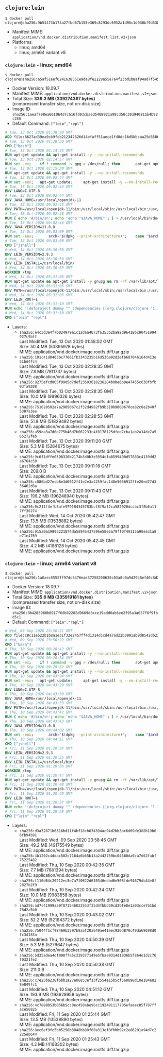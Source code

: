 ## `clojure:lein`

```console
$ docker pull clojure@sha256:9b51473b173a27fbd67b155e369c8293dc6952a1d95c1d930bf9d538f3f24294
```

-	Manifest MIME: `application/vnd.docker.distribution.manifest.list.v2+json`
-	Platforms:
	-	linux; amd64
	-	linux; arm64 variant v8

### `clojure:lein` - linux; amd64

```console
$ docker pull clojure@sha256:a5af51eef0241638551e9da8fe2129a55e7a4f23bd1b8af94ad7f5454ffd03bf
```

-	Docker Version: 18.09.7
-	Manifest MIME: `application/vnd.docker.distribution.manifest.v2+json`
-	Total Size: **339.3 MB (339274367 bytes)**  
	(compressed transfer size, not on-disk size)
-	Image ID: `sha256:1aeaf708ea661064d7c616fd03cba635468921a98cd50c30d940815b4b92c280`
-	Default Command: `["lein","repl"]`

```dockerfile
# Tue, 13 Oct 2020 01:38:30 GMT
ADD file:6627ad39ea0cb9fcb212342326d14efaff51aece1fd0dc16d5bbcaa25d858622 in / 
# Tue, 13 Oct 2020 01:38:30 GMT
CMD ["bash"]
# Tue, 13 Oct 2020 02:14:45 GMT
RUN apt-get update && apt-get install -y --no-install-recommends 		ca-certificates 		curl 		netbase 		wget 	&& rm -rf /var/lib/apt/lists/*
# Tue, 13 Oct 2020 02:14:57 GMT
RUN set -ex; 	if ! command -v gpg > /dev/null; then 		apt-get update; 		apt-get install -y --no-install-recommends 			gnupg 			dirmngr 		; 		rm -rf /var/lib/apt/lists/*; 	fi
# Tue, 13 Oct 2020 02:15:20 GMT
RUN apt-get update && apt-get install -y --no-install-recommends 		git 		mercurial 		openssh-client 		subversion 				procps 	&& rm -rf /var/lib/apt/lists/*
# Tue, 13 Oct 2020 09:02:44 GMT
RUN set -eux; 	apt-get update; 	apt-get install -y --no-install-recommends 		bzip2 		unzip 		xz-utils 				ca-certificates p11-kit 				fontconfig libfreetype6 	; 	rm -rf /var/lib/apt/lists/*
# Tue, 13 Oct 2020 09:02:44 GMT
ENV LANG=C.UTF-8
# Tue, 13 Oct 2020 09:02:44 GMT
ENV JAVA_HOME=/usr/local/openjdk-11
# Tue, 13 Oct 2020 09:02:45 GMT
ENV PATH=/usr/local/openjdk-11/bin:/usr/local/sbin:/usr/local/bin:/usr/sbin:/usr/bin:/sbin:/bin
# Tue, 13 Oct 2020 09:02:46 GMT
RUN { echo '#/bin/sh'; echo 'echo "$JAVA_HOME"'; } > /usr/local/bin/docker-java-home && chmod +x /usr/local/bin/docker-java-home && [ "$JAVA_HOME" = "$(docker-java-home)" ]
# Tue, 13 Oct 2020 09:02:46 GMT
ENV JAVA_VERSION=11.0.8
# Tue, 13 Oct 2020 09:03:09 GMT
RUN set -eux; 		arch="$(dpkg --print-architecture)"; 	case "$arch" in 		arm64 | aarch64) downloadUrl=https://github.com/AdoptOpenJDK/openjdk11-upstream-binaries/releases/download/jdk-11.0.8%2B10/OpenJDK11U-jdk_aarch64_linux_11.0.8_10.tar.gz ;; 		amd64 | i386:x86-64) downloadUrl=https://github.com/AdoptOpenJDK/openjdk11-upstream-binaries/releases/download/jdk-11.0.8%2B10/OpenJDK11U-jdk_x64_linux_11.0.8_10.tar.gz ;; 		*) echo >&2 "error: unsupported architecture: '$arch'"; exit 1 ;; 	esac; 		wget -O openjdk.tgz.asc "$downloadUrl.sign"; 	wget -O openjdk.tgz "$downloadUrl" --progress=dot:giga; 		export GNUPGHOME="$(mktemp -d)"; 	gpg --batch --keyserver ha.pool.sks-keyservers.net --keyserver-options no-self-sigs-only --recv-keys CA5F11C6CE22644D42C6AC4492EF8D39DC13168F; 	gpg --batch --keyserver ha.pool.sks-keyservers.net --recv-keys EAC843EBD3EFDB98CC772FADA5CD6035332FA671; 	gpg --batch --list-sigs --keyid-format 0xLONG CA5F11C6CE22644D42C6AC4492EF8D39DC13168F 		| tee /dev/stderr 		| grep '0xA5CD6035332FA671' 		| grep 'Andrew Haley'; 	gpg --batch --verify openjdk.tgz.asc openjdk.tgz; 	gpgconf --kill all; 	rm -rf "$GNUPGHOME"; 		mkdir -p "$JAVA_HOME"; 	tar --extract 		--file openjdk.tgz 		--directory "$JAVA_HOME" 		--strip-components 1 		--no-same-owner 	; 	rm openjdk.tgz*; 			{ 		echo '#!/usr/bin/env bash'; 		echo 'set -Eeuo pipefail'; 		echo 'if ! [ -d "$JAVA_HOME" ]; then echo >&2 "error: missing JAVA_HOME environment variable"; exit 1; fi'; 		echo 'cacertsFile=; for f in "$JAVA_HOME/lib/security/cacerts" "$JAVA_HOME/jre/lib/security/cacerts"; do if [ -e "$f" ]; then cacertsFile="$f"; break; fi; done'; 		echo 'if [ -z "$cacertsFile" ] || ! [ -f "$cacertsFile" ]; then echo >&2 "error: failed to find cacerts file in $JAVA_HOME"; exit 1; fi'; 		echo 'trust extract --overwrite --format=java-cacerts --filter=ca-anchors --purpose=server-auth "$cacertsFile"'; 	} > /etc/ca-certificates/update.d/docker-openjdk; 	chmod +x /etc/ca-certificates/update.d/docker-openjdk; 	/etc/ca-certificates/update.d/docker-openjdk; 		find "$JAVA_HOME/lib" -name '*.so' -exec dirname '{}' ';' | sort -u > /etc/ld.so.conf.d/docker-openjdk.conf; 	ldconfig; 		fileEncoding="$(echo 'System.out.println(System.getProperty("file.encoding"))' | jshell -s -)"; [ "$fileEncoding" = 'UTF-8' ]; rm -rf ~/.java; 	javac --version; 	java --version
# Tue, 13 Oct 2020 09:03:09 GMT
CMD ["jshell"]
# Wed, 14 Oct 2020 05:30:58 GMT
ENV LEIN_VERSION=2.9.3
# Wed, 14 Oct 2020 05:30:59 GMT
ENV LEIN_INSTALL=/usr/local/bin/
# Wed, 14 Oct 2020 05:30:59 GMT
WORKDIR /tmp
# Wed, 14 Oct 2020 05:31:05 GMT
RUN apt-get update && apt-get install -y gnupg && rm -rf /var/lib/apt/lists/* && mkdir -p $LEIN_INSTALL && wget -q https://raw.githubusercontent.com/technomancy/leiningen/$LEIN_VERSION/bin/lein-pkg && echo "Comparing lein-pkg checksum ..." && sha256sum lein-pkg && echo "42e18e8a833b863ddfba1c5565bd5d78b54bcee661ec86e94a8bdc67b1733e63 *lein-pkg" | sha256sum -c - && mv lein-pkg $LEIN_INSTALL/lein && chmod 0755 $LEIN_INSTALL/lein && wget -q https://github.com/technomancy/leiningen/releases/download/$LEIN_VERSION/leiningen-$LEIN_VERSION-standalone.zip && wget -q https://github.com/technomancy/leiningen/releases/download/$LEIN_VERSION/leiningen-$LEIN_VERSION-standalone.zip.asc && gpg --batch --keyserver keys.openpgp.org --recv-key 20242BACBBE95ADA22D0AFD7808A33D379C806C3 && echo "Verifying file PGP signature..." && gpg --batch --verify leiningen-$LEIN_VERSION-standalone.zip.asc leiningen-$LEIN_VERSION-standalone.zip && rm leiningen-$LEIN_VERSION-standalone.zip.asc && mkdir -p /usr/share/java && mv leiningen-$LEIN_VERSION-standalone.zip /usr/share/java/leiningen-$LEIN_VERSION-standalone.jar && apt-get purge -y --auto-remove gnupg
# Wed, 14 Oct 2020 05:31:05 GMT
ENV PATH=/usr/local/openjdk-11/bin:/usr/local/sbin:/usr/local/bin:/usr/sbin:/usr/bin:/sbin:/bin:/usr/local/bin/
# Wed, 14 Oct 2020 05:31:05 GMT
ENV LEIN_ROOT=1
# Wed, 14 Oct 2020 05:31:10 GMT
RUN echo '(defproject dummy "" :dependencies [[org.clojure/clojure "1.10.1"]])' > project.clj   && lein deps && rm project.clj
# Wed, 14 Oct 2020 05:31:10 GMT
CMD ["lein" "repl"]
```

-	Layers:
	-	`sha256:e4c3d3e4f7b024979a1c12daa4073f6353b2ba92d96418bc90451994927c9bff`  
		Last Modified: Tue, 13 Oct 2020 01:48:02 GMT  
		Size: 50.4 MB (50395978 bytes)  
		MIME: application/vnd.docker.image.rootfs.diff.tar.gzip
	-	`sha256:101c41d0463bc77661fb3343235b16d536a92d2efb687046164d413e51bd4fc4`  
		Last Modified: Tue, 13 Oct 2020 02:28:35 GMT  
		Size: 7.8 MB (7811737 bytes)  
		MIME: application/vnd.docker.image.rootfs.diff.tar.gzip
	-	`sha256:8275efcd805f9905d7def23603618236284b0be6b9e47455c638fbfb03fa9208`  
		Last Modified: Tue, 13 Oct 2020 02:28:35 GMT  
		Size: 10.0 MB (9996326 bytes)  
		MIME: application/vnd.docker.image.rootfs.diff.tar.gzip
	-	`sha256:751620502a7a2905067c2f32d4982fb9b310b9808670ce82c0e2b40f5307a3ee`  
		Last Modified: Tue, 13 Oct 2020 02:28:53 GMT  
		Size: 51.8 MB (51829492 bytes)  
		MIME: application/vnd.docker.image.rootfs.diff.tar.gzip
	-	`sha256:a59da3a7d0e775b46d7b062233c4f8178125dfee7cba1ab2a14de7a565272feb`  
		Last Modified: Tue, 13 Oct 2020 09:11:20 GMT  
		Size: 5.3 MB (5284675 bytes)  
		MIME: application/vnd.docker.image.rootfs.diff.tar.gzip
	-	`sha256:9c0f1dffe0398320b2174b3d0b3e3954cfa8599400d57883c4139dd2a6764c50`  
		Last Modified: Tue, 13 Oct 2020 09:11:18 GMT  
		Size: 209.0 B  
		MIME: application/vnd.docker.image.rootfs.diff.tar.gzip
	-	`sha256:c886bd27ecb8e3d6912f41e2e3a4259fac148e5056912ffe20ed77d336462d8a`  
		Last Modified: Tue, 13 Oct 2020 09:11:43 GMT  
		Size: 196.2 MB (196248940 bytes)  
		MIME: application/vnd.docker.image.rootfs.diff.tar.gzip
	-	`sha256:0c211f4efb3afe979184345783bcf8f9af2ca582020dccbc3f8b6a117ff36274`  
		Last Modified: Wed, 14 Oct 2020 05:42:47 GMT  
		Size: 13.5 MB (13538882 bytes)  
		MIME: application/vnd.docker.image.rootfs.diff.tar.gzip
	-	`sha256:915a0a19893221874da58946437596e58e5a79ff0f49115a90ea31a8e71e4769`  
		Last Modified: Wed, 14 Oct 2020 05:42:45 GMT  
		Size: 4.2 MB (4168128 bytes)  
		MIME: application/vnd.docker.image.rootfs.diff.tar.gzip

### `clojure:lein` - linux; arm64 variant v8

```console
$ docker pull clojure@sha256:1a0aec8552ff97dc3476eae37258200630c03a8c0a9d2948ef40c8d2fe68b65a
```

-	Docker Version: 18.09.7
-	Manifest MIME: `application/vnd.docker.distribution.manifest.v2+json`
-	Total Size: **335.9 MB (335919181 bytes)**  
	(compressed transfer size, not on-disk size)
-	Image ID: `sha256:3b4285960b8917f60b02288d9669d8cce19add0ab6ee2f95a3a657f6f9fbd5c1`
-	Default Command: `["lein","repl"]`

```dockerfile
# Wed, 09 Sep 2020 23:50:21 GMT
ADD file:c8c11e622b1b8a1e31f32e2457ff4d1314d5cd4a7ad22b3991ab9d0542db23fd in / 
# Wed, 09 Sep 2020 23:50:22 GMT
CMD ["bash"]
# Thu, 10 Sep 2020 00:28:42 GMT
RUN apt-get update && apt-get install -y --no-install-recommends 		ca-certificates 		curl 		netbase 		wget 	&& rm -rf /var/lib/apt/lists/*
# Thu, 10 Sep 2020 00:28:54 GMT
RUN set -ex; 	if ! command -v gpg > /dev/null; then 		apt-get update; 		apt-get install -y --no-install-recommends 			gnupg 			dirmngr 		; 		rm -rf /var/lib/apt/lists/*; 	fi
# Thu, 10 Sep 2020 00:29:32 GMT
RUN apt-get update && apt-get install -y --no-install-recommends 		git 		mercurial 		openssh-client 		subversion 				procps 	&& rm -rf /var/lib/apt/lists/*
# Thu, 10 Sep 2020 04:43:24 GMT
RUN set -eux; 	apt-get update; 	apt-get install -y --no-install-recommends 		bzip2 		unzip 		xz-utils 				ca-certificates p11-kit 				fontconfig libfreetype6 	; 	rm -rf /var/lib/apt/lists/*
# Thu, 10 Sep 2020 04:43:29 GMT
ENV LANG=C.UTF-8
# Thu, 10 Sep 2020 04:43:30 GMT
ENV JAVA_HOME=/usr/local/openjdk-11
# Thu, 10 Sep 2020 04:43:33 GMT
ENV PATH=/usr/local/openjdk-11/bin:/usr/local/sbin:/usr/local/bin:/usr/sbin:/usr/bin:/sbin:/bin
# Thu, 10 Sep 2020 04:43:42 GMT
RUN { echo '#/bin/sh'; echo 'echo "$JAVA_HOME"'; } > /usr/local/bin/docker-java-home && chmod +x /usr/local/bin/docker-java-home && [ "$JAVA_HOME" = "$(docker-java-home)" ]
# Thu, 10 Sep 2020 04:43:43 GMT
ENV JAVA_VERSION=11.0.8
# Thu, 10 Sep 2020 04:44:02 GMT
RUN set -eux; 		arch="$(dpkg --print-architecture)"; 	case "$arch" in 		arm64 | aarch64) downloadUrl=https://github.com/AdoptOpenJDK/openjdk11-upstream-binaries/releases/download/jdk-11.0.8%2B10/OpenJDK11U-jdk_aarch64_linux_11.0.8_10.tar.gz ;; 		amd64 | i386:x86-64) downloadUrl=https://github.com/AdoptOpenJDK/openjdk11-upstream-binaries/releases/download/jdk-11.0.8%2B10/OpenJDK11U-jdk_x64_linux_11.0.8_10.tar.gz ;; 		*) echo >&2 "error: unsupported architecture: '$arch'"; exit 1 ;; 	esac; 		wget -O openjdk.tgz.asc "$downloadUrl.sign"; 	wget -O openjdk.tgz "$downloadUrl" --progress=dot:giga; 		export GNUPGHOME="$(mktemp -d)"; 	gpg --batch --keyserver ha.pool.sks-keyservers.net --keyserver-options no-self-sigs-only --recv-keys CA5F11C6CE22644D42C6AC4492EF8D39DC13168F; 	gpg --batch --keyserver ha.pool.sks-keyservers.net --recv-keys EAC843EBD3EFDB98CC772FADA5CD6035332FA671; 	gpg --batch --list-sigs --keyid-format 0xLONG CA5F11C6CE22644D42C6AC4492EF8D39DC13168F 		| tee /dev/stderr 		| grep '0xA5CD6035332FA671' 		| grep 'Andrew Haley'; 	gpg --batch --verify openjdk.tgz.asc openjdk.tgz; 	gpgconf --kill all; 	rm -rf "$GNUPGHOME"; 		mkdir -p "$JAVA_HOME"; 	tar --extract 		--file openjdk.tgz 		--directory "$JAVA_HOME" 		--strip-components 1 		--no-same-owner 	; 	rm openjdk.tgz*; 			{ 		echo '#!/usr/bin/env bash'; 		echo 'set -Eeuo pipefail'; 		echo 'if ! [ -d "$JAVA_HOME" ]; then echo >&2 "error: missing JAVA_HOME environment variable"; exit 1; fi'; 		echo 'cacertsFile=; for f in "$JAVA_HOME/lib/security/cacerts" "$JAVA_HOME/jre/lib/security/cacerts"; do if [ -e "$f" ]; then cacertsFile="$f"; break; fi; done'; 		echo 'if [ -z "$cacertsFile" ] || ! [ -f "$cacertsFile" ]; then echo >&2 "error: failed to find cacerts file in $JAVA_HOME"; exit 1; fi'; 		echo 'trust extract --overwrite --format=java-cacerts --filter=ca-anchors --purpose=server-auth "$cacertsFile"'; 	} > /etc/ca-certificates/update.d/docker-openjdk; 	chmod +x /etc/ca-certificates/update.d/docker-openjdk; 	/etc/ca-certificates/update.d/docker-openjdk; 		find "$JAVA_HOME/lib" -name '*.so' -exec dirname '{}' ';' | sort -u > /etc/ld.so.conf.d/docker-openjdk.conf; 	ldconfig; 		fileEncoding="$(echo 'System.out.println(System.getProperty("file.encoding"))' | jshell -s -)"; [ "$fileEncoding" = 'UTF-8' ]; rm -rf ~/.java; 	javac --version; 	java --version
# Thu, 10 Sep 2020 04:44:11 GMT
CMD ["jshell"]
# Fri, 11 Sep 2020 01:20:34 GMT
ENV LEIN_VERSION=2.9.3
# Fri, 11 Sep 2020 01:20:35 GMT
ENV LEIN_INSTALL=/usr/local/bin/
# Fri, 11 Sep 2020 01:20:36 GMT
WORKDIR /tmp
# Fri, 11 Sep 2020 01:20:47 GMT
RUN apt-get update && apt-get install -y gnupg && rm -rf /var/lib/apt/lists/* && mkdir -p $LEIN_INSTALL && wget -q https://raw.githubusercontent.com/technomancy/leiningen/$LEIN_VERSION/bin/lein-pkg && echo "Comparing lein-pkg checksum ..." && sha256sum lein-pkg && echo "42e18e8a833b863ddfba1c5565bd5d78b54bcee661ec86e94a8bdc67b1733e63 *lein-pkg" | sha256sum -c - && mv lein-pkg $LEIN_INSTALL/lein && chmod 0755 $LEIN_INSTALL/lein && wget -q https://github.com/technomancy/leiningen/releases/download/$LEIN_VERSION/leiningen-$LEIN_VERSION-standalone.zip && wget -q https://github.com/technomancy/leiningen/releases/download/$LEIN_VERSION/leiningen-$LEIN_VERSION-standalone.zip.asc && gpg --batch --keyserver keys.openpgp.org --recv-key 20242BACBBE95ADA22D0AFD7808A33D379C806C3 && echo "Verifying file PGP signature..." && gpg --batch --verify leiningen-$LEIN_VERSION-standalone.zip.asc leiningen-$LEIN_VERSION-standalone.zip && rm leiningen-$LEIN_VERSION-standalone.zip.asc && mkdir -p /usr/share/java && mv leiningen-$LEIN_VERSION-standalone.zip /usr/share/java/leiningen-$LEIN_VERSION-standalone.jar && apt-get purge -y --auto-remove gnupg
# Fri, 11 Sep 2020 01:20:48 GMT
ENV PATH=/usr/local/openjdk-11/bin:/usr/local/sbin:/usr/local/bin:/usr/sbin:/usr/bin:/sbin:/bin:/usr/local/bin/
# Fri, 11 Sep 2020 01:20:49 GMT
ENV LEIN_ROOT=1
# Fri, 11 Sep 2020 01:20:57 GMT
RUN echo '(defproject dummy "" :dependencies [[org.clojure/clojure "1.10.1"]])' > project.clj   && lein deps && rm project.clj
# Fri, 11 Sep 2020 01:20:58 GMT
CMD ["lein" "repl"]
```

-	Layers:
	-	`sha256:d3a32671b6316bd11f4bf18cb034394ac94d2bb3bc6d09de388b19b06fb94b91`  
		Last Modified: Wed, 09 Sep 2020 23:58:45 GMT  
		Size: 49.2 MB (49175549 bytes)  
		MIME: application/vnd.docker.image.rootfs.diff.tar.gzip
	-	`sha256:4b1202c4ddac582c7164a6b65b13a2442759bc04660da9ca7d62fabf75225482`  
		Last Modified: Thu, 10 Sep 2020 00:42:35 GMT  
		Size: 7.7 MB (7681394 bytes)  
		MIME: application/vnd.docker.image.rootfs.diff.tar.gzip
	-	`sha256:f110d64c20212ec5e7a7f0622d610346edbd6e508fde94679db44e0f2827b2f9`  
		Last Modified: Thu, 10 Sep 2020 00:42:34 GMT  
		Size: 10.0 MB (9983858 bytes)  
		MIME: application/vnd.docker.image.rootfs.diff.tar.gzip
	-	`sha256:ad7c41999aa9f871546022553f35d4fbbd39cd2bfe8e1a03cce7b1bd78d2a5b0`  
		Last Modified: Thu, 10 Sep 2020 00:43:02 GMT  
		Size: 52.2 MB (52164372 bytes)  
		MIME: application/vnd.docker.image.rootfs.diff.tar.gzip
	-	`sha256:75044f1cf98469b3597b8aaf20a649ae41eec926d870c49da69698d0fc34183a`  
		Last Modified: Thu, 10 Sep 2020 04:50:39 GMT  
		Size: 5.3 MB (5276647 bytes)  
		MIME: application/vnd.docker.image.rootfs.diff.tar.gzip
	-	`sha256:bd35adea4df898f7a5c339377149e5fbae9314d1936b5f864e1d2c76f0321fe2`  
		Last Modified: Thu, 10 Sep 2020 04:50:38 GMT  
		Size: 211.0 B  
		MIME: application/vnd.docker.image.rootfs.diff.tar.gzip
	-	`sha256:c7e25ba238f6bb1a27e06853ef13f2554e15b5cf560898d10e184e828e849fc1`  
		Last Modified: Thu, 10 Sep 2020 04:51:12 GMT  
		Size: 193.9 MB (193929958 bytes)  
		MIME: application/vnd.docker.image.rootfs.diff.tar.gzip
	-	`sha256:4c7888053b056b5cc0ec450abe96cc192491117705efaaec85f707fface56825`  
		Last Modified: Fri, 11 Sep 2020 01:25:44 GMT  
		Size: 13.5 MB (13538890 bytes)  
		MIME: application/vnd.docker.image.rootfs.diff.tar.gzip
	-	`sha256:8ec6ef9fc5bb5250b3848bb88f00a313ef8fbbb92c2e86201a94d7c2225eb644`  
		Last Modified: Fri, 11 Sep 2020 01:25:43 GMT  
		Size: 4.2 MB (4168302 bytes)  
		MIME: application/vnd.docker.image.rootfs.diff.tar.gzip
